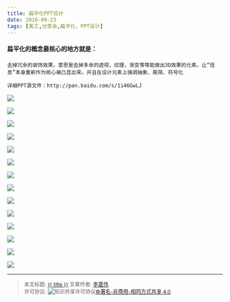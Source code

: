 ```yaml
---
title: 扁平化PPT设计
date: 2016-09-23
tags: [美工,分享会,扁平化，PPT设计]
---
```


#### 扁平化的概念最核心的地方就是：

	去掉冗余的装饰效果，意思是去掉多余的透视，纹理，渐变等等能做出3D效果的元素。让“信息”本身重新作为核心被凸显出来。并且在设计元素上强调抽象、极简、符号化

	详细PPT源文件：http://pan.baidu.com/s/1i46GwLJ

<!--more-->


![](http://ww3.sinaimg.cn/mw690/006rmJyDgw1f89jb1mmymj30jg0ekq38.jpg)

![](http://ww3.sinaimg.cn/mw690/006rmJyDgw1f89jb28fi4j30ji0emq3s.jpg)

![](http://ww2.sinaimg.cn/mw690/006rmJyDgw1f89jb2s4xbj30ji0ejt9o.jpg)

![](http://ww2.sinaimg.cn/mw690/006rmJyDgw1f89jb3k5edj30jg0emgmn.jpg)

![](http://ww3.sinaimg.cn/mw690/006rmJyDgw1f89jb4b6t8j30ji0elmxv.jpg)

![](http://ww1.sinaimg.cn/mw690/006rmJyDgw1f89jb500r4j30jh0en75h.jpg)

![](http://ww3.sinaimg.cn/mw690/006rmJyDgw1f89jb5jcrcj30jg0elab8.jpg)

![](http://ww4.sinaimg.cn/mw690/006rmJyDgw1f89jb6bmfbj30jg0elab6.jpg)

![](http://ww1.sinaimg.cn/mw690/006rmJyDgw1f89jb6x5jnj30jh0ekmxv.jpg)

![](http://ww3.sinaimg.cn/mw690/006rmJyDgw1f89jb7p49hj30jh0ejwfb.jpg)

![](http://ww3.sinaimg.cn/mw690/006rmJyDgw1f89jb8asroj30jh0elmyg.jpg)

![](http://ww3.sinaimg.cn/mw690/006rmJyDgw1f89jb8yqxtj30jh0eowfr.jpg)

![](http://ww4.sinaimg.cn/mw690/006rmJyDgw1f89jbbpcb2j30ji0el3zb.jpg)

![](http://ww1.sinaimg.cn/mw690/006rmJyDgw1f89jbc77bij30jh0el74c.jpg)


------

> <span style="font-size:12px">本文标题: <a href="{{ permalink }}">{{ title }}</a>
> 文章作者: <a href="http://itxiehui.github.io/">李嘉伟</a>  
> 许可协议: <img alt="知识共享许可协议" style="border-width:0" src="https://i.creativecommons.org/l/by-nc-sa/4.0/80x15.png" /><a rel="license" href="http://creativecommons.org/licenses/by-nc-sa/4.0/">©署名-非商用-相同方式共享 4.0</a></span>

